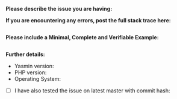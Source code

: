 <!--
If you need help with Livia, please visit the Discord guild! The issue tracker is only for bug reports and enhancement suggestions.
-->
**Please describe the issue you are having:**


**If you are encountering any errors, post the full stack trace here:**
```

```

**Please include a Minimal, Complete and Verifiable Example:**
```php

```

**Further details:**

- Yasmin version:
- PHP version:
- Operating System:

- [ ] I have also tested the issue on latest master with commit hash:
